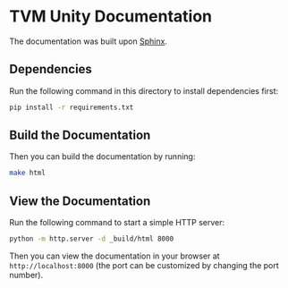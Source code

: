# TVM Unity Documentation

The documentation was built upon [Sphinx](https://www.sphinx-doc.org/en/master/).

## Dependencies

Run the following command in this directory to install dependencies first:

```bash
pip install -r requirements.txt
```

## Build the Documentation

Then you can build the documentation by running:

```bash
make html
```

## View the Documentation

Run the following command to start a simple HTTP server:

```bash
python -m http.server -d _build/html 8000
```

Then you can view the documentation in your browser at `http://localhost:8000` (the port can be customized by changing the port number).